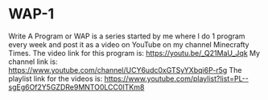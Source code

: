 # WAP-1
Write A Program or WAP is a series started by me where I do 1 program every week and post it as a video on YouTube on my channel Minecrafty Times. 
The video link for this program is: https://youtu.be/_Q21MaU_Jqk
My channel link is: https://www.youtube.com/channel/UCY6udc0xGTSyYXbqi6P-r5g
The playlist link for the videos is: https://www.youtube.com/playlist?list=PL--sgEg6Of2Y5GZDRe9MNTO0LCC0ITKm8
